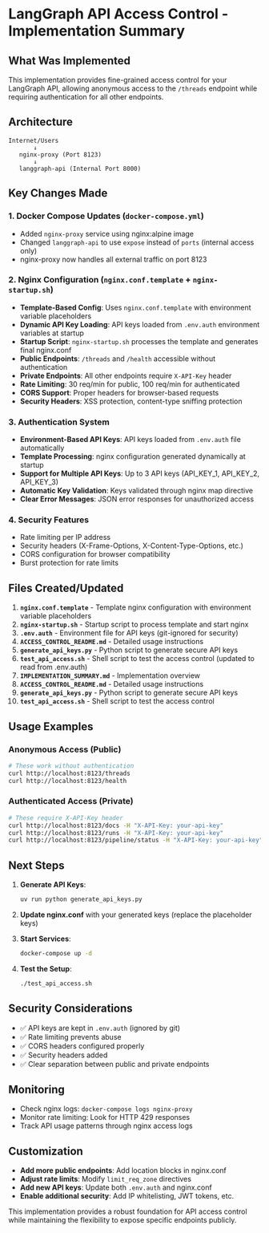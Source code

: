 # LangGraph API Access Control - Implementation Summary

## What Was Implemented

This implementation provides fine-grained access control for your LangGraph API, allowing anonymous access to the `/threads` endpoint while requiring authentication for all other endpoints.

## Architecture

```
Internet/Users
       ↓
   nginx-proxy (Port 8123)
       ↓
   langgraph-api (Internal Port 8000)
```

## Key Changes Made

### 1. Docker Compose Updates (`docker-compose.yml`)
- Added `nginx-proxy` service using nginx:alpine image
- Changed `langgraph-api` to use `expose` instead of `ports` (internal access only)
- nginx-proxy now handles all external traffic on port 8123

### 2. Nginx Configuration (`nginx.conf.template` + `nginx-startup.sh`)
- **Template-Based Config**: Uses `nginx.conf.template` with environment variable placeholders
- **Dynamic API Key Loading**: API keys loaded from `.env.auth` environment variables at startup
- **Startup Script**: `nginx-startup.sh` processes the template and generates final nginx.conf
- **Public Endpoints**: `/threads` and `/health` accessible without authentication
- **Private Endpoints**: All other endpoints require `X-API-Key` header
- **Rate Limiting**: 30 req/min for public, 100 req/min for authenticated
- **CORS Support**: Proper headers for browser-based requests
- **Security Headers**: XSS protection, content-type sniffing protection

### 3. Authentication System
- **Environment-Based API Keys**: API keys loaded from `.env.auth` file automatically
- **Template Processing**: nginx configuration generated dynamically at startup
- **Support for Multiple API Keys**: Up to 3 API keys (API_KEY_1, API_KEY_2, API_KEY_3)
- **Automatic Key Validation**: Keys validated through nginx map directive
- **Clear Error Messages**: JSON error responses for unauthorized access

### 4. Security Features
- Rate limiting per IP address
- Security headers (X-Frame-Options, X-Content-Type-Options, etc.)
- CORS configuration for browser compatibility
- Burst protection for rate limits

## Files Created/Updated

1. **`nginx.conf.template`** - Template nginx configuration with environment variable placeholders
2. **`nginx-startup.sh`** - Startup script to process template and start nginx
3. **`.env.auth`** - Environment file for API keys (git-ignored for security)
4. **`ACCESS_CONTROL_README.md`** - Detailed usage instructions
5. **`generate_api_keys.py`** - Python script to generate secure API keys
6. **`test_api_access.sh`** - Shell script to test the access control (updated to read from .env.auth)
7. **`IMPLEMENTATION_SUMMARY.md`** - Implementation overview
3. **`ACCESS_CONTROL_README.md`** - Detailed usage instructions
4. **`generate_api_keys.py`** - Python script to generate secure API keys
5. **`test_api_access.sh`** - Shell script to test the access control

## Usage Examples

### Anonymous Access (Public)
```bash
# These work without authentication
curl http://localhost:8123/threads
curl http://localhost:8123/health
```

### Authenticated Access (Private)
```bash
# These require X-API-Key header
curl http://localhost:8123/docs -H "X-API-Key: your-api-key"
curl http://localhost:8123/runs -H "X-API-Key: your-api-key"
curl http://localhost:8123/pipeline/status -H "X-API-Key: your-api-key"
```

## Next Steps

1. **Generate API Keys**:
   ```bash
   uv run python generate_api_keys.py
   ```

2. **Update nginx.conf** with your generated keys (replace the placeholder keys)

3. **Start Services**:
   ```bash
   docker-compose up -d
   ```

4. **Test the Setup**:
   ```bash
   ./test_api_access.sh
   ```

## Security Considerations

- ✅ API keys are kept in `.env.auth` (ignored by git)
- ✅ Rate limiting prevents abuse
- ✅ CORS headers configured properly
- ✅ Security headers added
- ✅ Clear separation between public and private endpoints

## Monitoring

- Check nginx logs: `docker-compose logs nginx-proxy`
- Monitor rate limiting: Look for HTTP 429 responses
- Track API usage patterns through nginx access logs

## Customization

- **Add more public endpoints**: Add location blocks in nginx.conf
- **Adjust rate limits**: Modify `limit_req_zone` directives
- **Add new API keys**: Update both `.env.auth` and nginx.conf
- **Enable additional security**: Add IP whitelisting, JWT tokens, etc.

This implementation provides a robust foundation for API access control while maintaining the flexibility to expose specific endpoints publicly.
